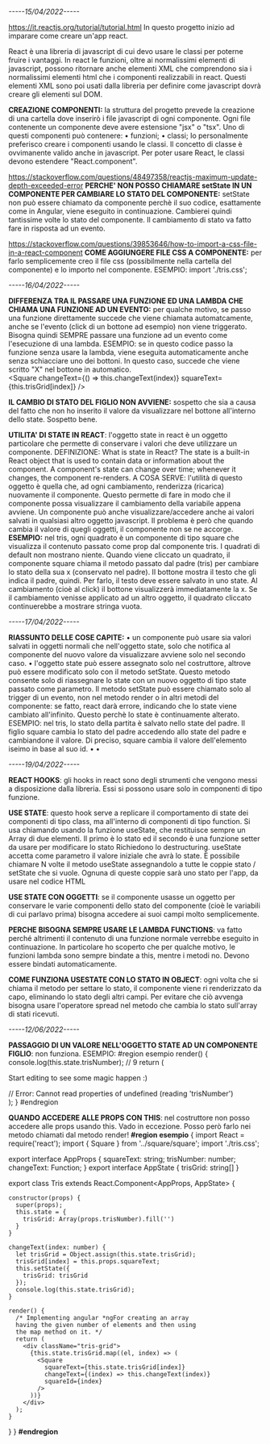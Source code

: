 *-----15/04/2022-----*

https://it.reactjs.org/tutorial/tutorial.html
In questo progetto inizio ad imparare come creare un'app react.

React è una libreria di javascript di cui devo usare le classi
per poterne fruire i vantaggi.
In react le funzioni, oltre ai normalissimi elementi di javascript,
possono ritornare anche elementi XML che comprendono sia i
normalissimi elementi html che i componenti realizzabili in react.
Questi elementi XML sono poi usati dalla libreria per definire come
javascript dovrà creare gli elementi sul DOM.

**CREAZIONE COMPONENTI:** la struttura del progetto prevede la creazione
di una cartella dove inserirò i file javascript di ogni componente.
Ogni file contenente un componente deve avere estensione "jsx" o "tsx".
Uno di questi componenti può contenere:
• funzioni;
• classi;
Io personalmente preferisco creare i componenti usando le classi.
Il concetto di classe è ovvimanente valido anche in javascript.
Per poter usare React, le classi devono estendere "React.component".

https://stackoverflow.com/questions/48497358/reactjs-maximum-update-depth-exceeded-error
**PERCHE' NON POSSO CHIAMARE setState IN UN COMPONENTE PER CAMBIARE LO STATO DEL COMPONENTE:**
setState non può essere chiamato da componente perchè il suo codice, esattamente come
in Angular, viene eseguito in continuazione. Cambierei quindi tantissime
volte lo stato del componente.
Il cambiamento di stato va fatto fare in risposta ad un evento.

https://stackoverflow.com/questions/39853646/how-to-import-a-css-file-in-a-react-component
**COME AGGIUNGERE FILE CSS A COMPONENTE:** per farlo semplicemente creo il file css
(possibilmente nella cartella del componente) e lo importo nel componente.
ESEMPIO: import './tris.css';

*-----16/04/2022-----*

**DIFFERENZA TRA IL PASSARE UNA FUNZIONE ED UNA LAMBDA CHE CHIAMA UNA FUNZIONE AD UN EVENTO:** per qualche motivo, se passo una funzione direttamente succede che viene chiamata automatcamente, anche se l'evento (click di un bottone ad esempio) non viene triggerato.
Bisogna quindi SEMPRE passare una funzione ad un evento come l'esecuzione di una lambda.
ESEMPIO: se in questo codice passo la funzione senza usare la lambda, viene eseguita automaticamente anche senza schiacciare uno dei bottoni.
In questo caso, succede che viene scritto "X" nel bottone in automatico.  
 <Square
changeText={() => this.changeText(index)}
squareText={this.trisGrid[index]} />

**IL CAMBIO DI STATO DEL FIGLIO NON AVVIENE:** sospetto che sia a causa del fatto che non ho inserito il valore da visualizzare nel bottone all'interno dello state. 
Sospetto bene. 

**UTILITA' DI STATE IN REACT**: l'oggetto state in react è un oggetto particolare
che permette di conservare i valori che deve utilizzare un componente. 
DEFINIZIONE: What is state in React? The state is a built-in React object that is used to contain data or information about the component. A component's state can change over time; whenever it changes, the component re-renders. 
A COSA SERVE: l'utilità di questo oggetto è quella che, ad ogni cambiamento, renderizza (ricarica) nuovamente il componente. Questo permette di fare in modo che il componente possa visualizzare il cambiamento della variabile appena avviene. 
Un componente può anche visualizzare/accedere anche ai valori salvati in qualsiasi altro oggetto javascript. Il problema è però che quando cambia il valore di quegli oggetti, il componente non se ne accorge.  
**ESEMPIO:** nel tris, ogni quadrato è un componente di tipo square che visualizza il contenuto passato come prop dal componente tris. 
I quadrati di default non mostrano niente.
Quando viene cliccato un quadrato, il componente square chiama il metodo passato dal padre (tris) per cambiare lo stato della sua x (conservato nel padre). 
Il bottone mostra il testo che gli indica il padre, quindi. 
Per farlo, il testo deve essere salvato in uno state. Al cambiamento (cioè al click) il bottone visualizzerà immediatamente la x. 
Se il cambiamento venisse applicato ad un altro oggetto, il quadrato cliccato continuerebbe a mostrare stringa vuota.


*-----17/04/2022-----*

**RIASSUNTO DELLE COSE CAPITE:**
 • un componente può usare sia valori salvati in oggetti normali che nell'oggetto state, solo che notifica al componente del nuovo valore da visualizzare avviene solo nel secondo caso.
 • l'oggetto state può essere assegnato solo nel costruttore, altrove può essere modificato solo con il metodo setState. Questo metodo consente solo di riassegnare lo state con un nuovo oggetto di tipo state passato come parametro. 
 Il metodo setState può essere chiamato solo al trigger di un evento, non nel metodo render o in altri metodi del componente: se fatto, react darà errore, indicando che lo state viene cambiato all'infinito. Questo perchè lo state è continuamente alterato. 
 ESEMPIO: nel tris, lo stato della partita è salvato nello state del padre. Il figlio square cambia lo stato del padre accedendo allo state del padre e cambiandone il valore. Di preciso, square cambia il valore dell'elemento iseimo in base al suo id. 
 • 
 •

 *-----19/04/2022-----*

 **REACT HOOKS**: gli hooks in react sono degli strumenti che vengono messi a disposizione dalla libreria. Essi si possono usare solo in componenti di tipo funzione.

**USE STATE**: questo hook serve a replicare il comportamento di state dei componenti di tipo class, ma all'interno di componenti di tipo function. 
Si usa chiamando usando la funzione useState, che restituisce sempre un Array di due elementi. Il primo è lo stato ed il secondo è una funzione setter da usare per modificare lo stato
Richiedono lo destructuring.
useState accetta come parametro il valore iniziale che avrà lo state.
È possibile chiamare N volte il metodo useState assegnandolo a tutte le coppie stato / setState che si vuole. Ognuna di queste coppie sarà uno stato per l'app, da usare nel codice HTML

**USE STATE CON OGGETTI**: se il componente usasse un oggetto per conservare le varie componenti dello stato del componente (cioè le variabili di cui parlavo prima) bisogna accedere ai suoi campi molto semplicemente.

**PERCHE BISOGNA SEMPRE USARE LE LAMBDA FUNCTIONS**: va fatto perché altrimenti il contenuto di una funzione normale verrebbe eseguito in continuazione. 
In particolare ho scoperto che per qualche motivo, le funzioni lambda sono sempre bindate a this, mentre i metodi no. Devono essere bindati automaticamente.

**COME FUNZIONA USESTATE CON LO STATO IN OBJECT**: ogni volta che si chiama il metodo per settare lo stato, il componente viene ri renderizzato da capo, eliminando lo stato degli altri campi.
Per evitare che ciò avvenga bisogna usare l'operatore spread nel metodo che cambia lo stato sull'array di stati ricevuti.

*-----12/06/2022-----*

**PASSAGGIO DI UN VALORE NELL'OGGETTO STATE AD UN COMPONENTE FIGLIO**: non funziona. 
ESEMPIO: 
#region esempio
  render() {
    console.log(this.state.trisNumber);                 // 9
    return (      
      <div>
        <Hello name={this.state.name} />
        <p>
          Start editing to see some magic happen :)
        </p> 
      <Tris trisNumber={this.state.trisNumber}/>      // Error: Cannot read properties of undefined (reading 'trisNumber')
      </div>
    );
  }
#endregion

**QUANDO ACCEDERE ALLE PROPS CON THIS**: nel costruttore non posso accedere alle props usando this.
Vado in eccezione.
Posso però farlo nei metodo chiamati dal metodo render!
**#region esempio**
{
  import React = require('react');
  import { Square } from '../square/square';
  import './tris.css';

  export interface AppProps {
    squareText: string;
    trisNumber: number;
    changeText: Function;
  }
  export interface AppState {
    trisGrid: string[]
  }

  export class Tris extends React.Component<AppProps, AppState> {

    constructor(props) {
      super(props);
      this.state = {
        trisGrid: Array(props.trisNumber).fill('')
      }
    }

    changeText(index: number) {
      let trisGrid = Object.assign(this.state.trisGrid);
      trisGrid[index] = this.props.squareText;
      this.setState({
        trisGrid: trisGrid
      });
      console.log(this.state.trisGrid);
    }

    render() {
      /* Implementing angular *ngFor creating an array 
      having the given number of elements and then using 
      the map method on it. */
      return (
        <div className="tris-grid">
          {this.state.trisGrid.map((el, index) => (
            <Square
              squareText={this.state.trisGrid[index]}
              changeText={(index) => this.changeText(index)}
              squareId={index}
            />
          ))}
        </div>
      );
    }
  }
}
**#endregion**

